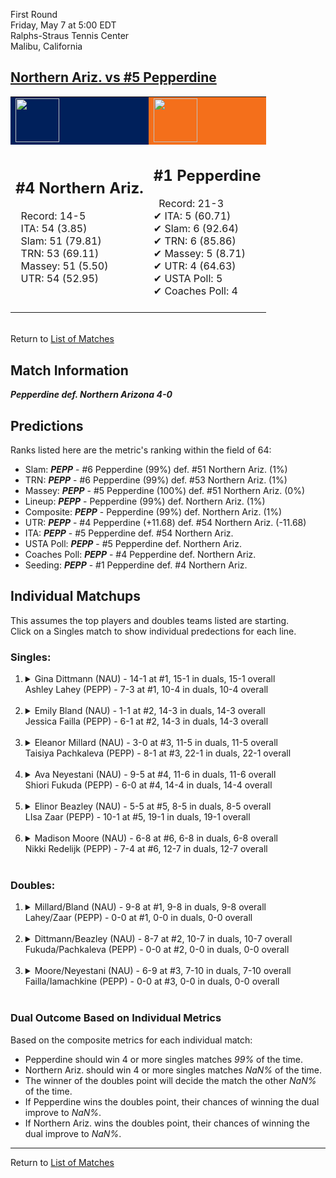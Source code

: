 First Round  
Friday, May 7 at 5:00 EDT  
Ralphs-Straus Tennis Center  
Malibu, California  
## [Northern Ariz. vs #5 Pepperdine](https://www.ncaa.com/game/5833655)  

<table><tr style="background-color: #d9d9d9 !important"><td style="background-color: #00205B !important"><img src="https://www.ncaa.com/sites/default/files/images/logos/schools/n/northern-ariz.70.png" width="70" height="70" /></td><td style="background-color: #F46F1B !important"><img src="https://www.ncaa.com/sites/default/files/images/logos/schools/p/pepperdine.70.png" width="70" height="70" /></td></tr><tr>
<td>  

<h2>#4 Northern Ariz.</h2>  
&nbsp; Record: 14-5<br>  
&nbsp; ITA: 54 (3.85)<br>  
&nbsp; Slam: 51 (79.81)<br>  
&nbsp; TRN: 53 (69.11)<br>  
&nbsp; Massey: 51 (5.50)<br>  
&nbsp; UTR: 54 (52.95)<br>  
<br>  

</td>
<td>  

<h2>#1 Pepperdine</h2>  
&nbsp; Record: 21-3<br>  
&#10004; ITA: 5 (60.71)<br>  
&#10004; Slam: 6 (92.64)<br>  
&#10004; TRN: 6 (85.86)<br>  
&#10004; Massey: 5 (8.71)<br>  
&#10004; UTR: 4 (64.63)<br>  
&#10004; USTA Poll: 5<br>  
&#10004; Coaches Poll: 4<br>  
<br>  

</td>
</tr></table>  


<br>Return to [List of Matches](../index.md)  

## Match Information  
***Pepperdine def. Northern Arizona 4-0***  

## Predictions  

Ranks listed here are the metric's ranking within the field of 64:  
- Slam: ***PEPP*** - #6 Pepperdine (99%) def. #51 Northern Ariz. (1%)  
- TRN: ***PEPP*** - #6 Pepperdine (99%) def. #53 Northern Ariz. (1%)  
- Massey: ***PEPP*** - #5 Pepperdine (100%) def. #51 Northern Ariz. (0%)  
- Lineup: ***PEPP*** - Pepperdine (99%) def. Northern Ariz. (1%)  
- Composite: ***PEPP*** - Pepperdine (99%) def. Northern Ariz. (1%)  
- UTR: ***PEPP*** - #4 Pepperdine (+11.68) def. #54 Northern Ariz. (-11.68)  
- ITA: ***PEPP*** - #5 Pepperdine def. #54 Northern Ariz.  
- USTA Poll: ***PEPP*** - #5 Pepperdine def. Northern Ariz.  
- Coaches Poll: ***PEPP*** - #4 Pepperdine def. Northern Ariz.  
- Seeding: ***PEPP*** - #1 Pepperdine def. #4 Northern Ariz.  

## Individual Matchups  
This assumes the top players and doubles teams listed are starting.  
Click on a Singles match to show individual predections for each line.  

### Singles:  

<ol>
<li><details>
<summary markdown="span">Gina Dittmann (NAU) - 14-1 at #1, 15-1 in duals, 15-1 overall<br>Ashley Lahey (PEPP) - 7-3 at #1, 10-4 in duals, 10-4 overall</summary>
<h4>Predictions</h4><ul>
<li>Slam: <b><i>PEPP</i></b> - Lahey (87%) def. Dittmann (13%)</li>  
<li>TRN: <b><i>PEPP</i></b> - Lahey (92%) def. Dittmann (8%)</li>  
<li>Massey: <b><i>PEPP</i></b> - Lahey (83%) def. Dittmann (17%)</li>  
<li>UTR: <b><i>PEPP</i></b> - Lahey (92%) def. Dittmann (8%)</li>  
<li>Composite: <b><i>PEPP</i></b> - Lahey (89%) def. Dittmann (11%)</li>  
<li>ITA: <b><i>PEPP</i></b> - Lahey (7.80) def. Dittmann (4.32)</li>  
</ul>
</details>&nbsp;</li>
<li><details>
<summary markdown="span">Emily Bland (NAU) - 1-1 at #2, 14-3 in duals, 14-3 overall<br>Jessica Failla (PEPP) - 6-1 at #2, 14-3 in duals, 14-3 overall</summary>
<h4>Predictions</h4><ul>
<li>Slam: <b><i>PEPP</i></b> - Failla (99%) def. Bland (1%)</li>  
<li>TRN: <b><i>PEPP</i></b> - Failla (99%) def. Bland (1%)</li>  
<li>Massey: <b><i>PEPP</i></b> - Failla (94%) def. Bland (6%)</li>  
<li>UTR: <b><i>PEPP</i></b> - Failla (97%) def. Bland (3%)</li>  
<li>Composite: <b><i>PEPP</i></b> - Failla (97%) def. Bland (3%)</li>  
<li>ITA: <b><i>PEPP</i></b> - Failla (23.38) def. Bland (2.75)</li>  
</ul>
</details>&nbsp;</li>
<li><details>
<summary markdown="span">Eleanor Millard (NAU) - 3-0 at #3, 11-5 in duals, 11-5 overall<br>Taisiya Pachkaleva (PEPP) - 8-1 at #3, 22-1 in duals, 22-1 overall</summary>
<h4>Predictions</h4><ul>
<li>Slam: <b><i>PEPP</i></b> - Pachkaleva (98%) def. Millard (2%)</li>  
<li>TRN: <b><i>PEPP</i></b> - Pachkaleva (99%) def. Millard (1%)</li>  
<li>Massey: <b><i>PEPP</i></b> - Pachkaleva (97%) def. Millard (3%)</li>  
<li>UTR: <b><i>PEPP</i></b> - Pachkaleva (98%) def. Millard (2%)</li>  
<li>Composite: <b><i>PEPP</i></b> - Pachkaleva (98%) def. Millard (2%)</li>  
<li>ITA: <b><i>PEPP</i></b> - Pachkaleva (6.37) def. Millard (2.21)</li>  
</ul>
</details>&nbsp;</li>
<li><details>
<summary markdown="span">Ava Neyestani (NAU) - 9-5 at #4, 11-6 in duals, 11-6 overall<br>Shiori Fukuda (PEPP) - 6-0 at #4, 14-4 in duals, 14-4 overall</summary>
<h4>Predictions</h4><ul>
<li>Slam: <b><i>PEPP</i></b> - Fukuda (99%) def. Neyestani (1%)</li>  
<li>TRN: <b><i>PEPP</i></b> - Fukuda (99%) def. Neyestani (1%)</li>  
<li>Massey: <b><i>PEPP</i></b> - Fukuda (95%) def. Neyestani (5%)</li>  
<li>UTR: <b><i>PEPP</i></b> - Fukuda (98%) def. Neyestani (2%)</li>  
<li>Composite: <b><i>PEPP</i></b> - Fukuda (98%) def. Neyestani (2%)</li>  
<li>ITA: <b><i>PEPP</i></b> - Fukuda (4.88) def. Neyestani (1.91)</li>  
</ul>
</details>&nbsp;</li>
<li><details>
<summary markdown="span">Elinor Beazley (NAU) - 5-5 at #5, 8-5 in duals, 8-5 overall<br>LIsa Zaar (PEPP) - 10-1 at #5, 19-1 in duals, 19-1 overall</summary>
<h4>Predictions</h4><ul>
<li>Slam: <b><i>PEPP</i></b> - Zaar (99%) def. Beazley (1%)</li>  
<li>TRN: <b><i>PEPP</i></b> - Zaar (99%) def. Beazley (1%)</li>  
<li>Massey: <b><i>PEPP</i></b> - Zaar (97%) def. Beazley (3%)</li>  
<li>UTR: <b><i>PEPP</i></b> - Zaar (98%) def. Beazley (2%)</li>  
<li>Composite: <b><i>PEPP</i></b> - Zaar (98%) def. Beazley (2%)</li>  
<li>ITA: <b><i>PEPP</i></b> - Zaar (4.47) def. Beazley (2.10)</li>  
</ul>
</details>&nbsp;</li>
<li><details>
<summary markdown="span">Madison Moore (NAU) - 6-8 at #6, 6-8 in duals, 6-8 overall<br>Nikki Redelijk (PEPP) - 7-4 at #6, 12-7 in duals, 12-7 overall</summary>
<h4>Predictions</h4><ul>
<li>Slam: <b><i>PEPP</i></b> - Redelijk (99%) def. Moore (1%)</li>  
<li>TRN: <b><i>PEPP</i></b> - Redelijk (99%) def. Moore (1%)</li>  
<li>Massey: <b><i>PEPP</i></b> - Redelijk (98%) def. Moore (2%)</li>  
<li>UTR: <b><i>PEPP</i></b> - Redelijk (99%) def. Moore (1%)</li>  
<li>Composite: <b><i>PEPP</i></b> - Redelijk (99%) def. Moore (1%)</li>  
<li>ITA: <b><i>PEPP</i></b> - Redelijk (1.87) def. Moore (1.46)</li>  
</ul>
</details>&nbsp;</li>
</ol>

### Doubles:  

<ol>
<li><details>
<summary markdown="span">Millard/Bland (NAU) - 9-8 at #1, 9-8 in duals, 9-8 overall<br>Lahey/Zaar (PEPP) - 0-0 at #1, 0-0 in duals, 0-0 overall</summary>
<br>Sorry, we don't have any metrics for this match
</details>&nbsp;</li>
<li><details>
<summary markdown="span">Dittmann/Beazley (NAU) - 8-7 at #2, 10-7 in duals, 10-7 overall<br>Fukuda/Pachkaleva (PEPP) - 0-0 at #2, 0-0 in duals, 0-0 overall</summary>
<br>Sorry, we don't have any metrics for this match
</details>&nbsp;</li>
<li><details>
<summary markdown="span">Moore/Neyestani (NAU) - 6-9 at #3, 7-10 in duals, 7-10 overall<br>Failla/Iamachkine (PEPP) - 0-0 at #3, 0-0 in duals, 0-0 overall</summary>
<br>Sorry, we don't have any metrics for this match
</details>&nbsp;</li>
</ol>

### Dual Outcome Based on Individual Metrics  
  
Based on the composite metrics for each individual match:  
- Pepperdine should win 4 or more singles matches _99%_ of the time.  
- Northern Ariz. should win 4 or more singles matches _NaN%_ of the time.  
- The winner of the doubles point will decide the match the other _NaN%_ of the time.  
- If Pepperdine wins the doubles point, their chances of winning the dual improve to _NaN%_.  
- If Northern Ariz. wins the doubles point, their chances of winning the dual improve to _NaN%_.  
  
------

Return to [List of Matches](../index.md)  
